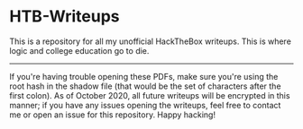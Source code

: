 # HTB-Writeups
This is a repository for all my unofficial HackTheBox writeups. This is where logic and college education go to die.
***
If you're having trouble opening these PDFs, make sure you're using the root
hash in the shadow file (that would be the set of characters after the first
colon). As of October 2020, all future writeups will be encrypted in this
manner; if you have any issues opening the writeups, feel free to contact me or
open an issue for this repository. Happy hacking!
